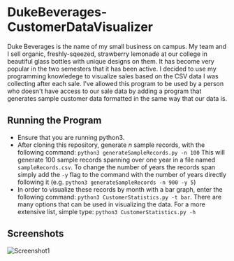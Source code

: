 # DukeBeverages-CustomerDataVisualizer

Duke Beverages is the name of my small business on campus. My team and I sell organic, freshly-sqeezed, strawberry lemonade at our college in beautiful glass bottles with unique designs on them. It has become very popular in the two semesters that it has been active.
I decided to use my programming knowledege to visualize sales based on the CSV data I was collecting after each sale.
I've allowed this program to be used by a person who doesn't have access to our sale data by adding a program that generates sample customer data formatted in the same way that our data is. 

## Running the Program
* Ensure that you are running python3.
* After cloning this repository, generate *n* sample records, with the following command: `python3 generateSampleRecords.py -n 100`
This will generate 100 sample records spanning over one year in a file named `sampleRecords.csv`. 
To change the number of years the records span simply add the `-y` flag to the command with the number of years directly following it (e.g. `python3 generateSampleRecords -n 900 -y 5`)
* In order to visualize these records by month with a bar graph, enter the following command: `python3 CustomerStatistics.py -t bar`. 
There are many options that can be used in visualizing the data. For a more extensive list, simple type: `python3 CustomerStatistics.py -h`

## Screenshots

![Screenshot1]()
